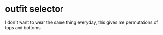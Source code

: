 # outfit selector
 I don't want to wear the same thing everyday, this gives me permutations of tops and bottoms
